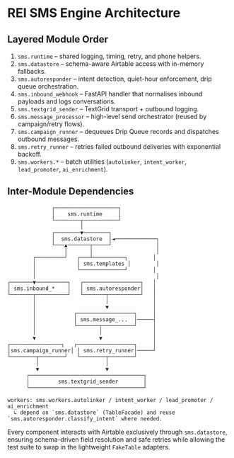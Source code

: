 # REI SMS Engine Architecture

## Layered Module Order

1. `sms.runtime` – shared logging, timing, retry, and phone helpers.
2. `sms.datastore` – schema-aware Airtable access with in-memory fallbacks.
3. `sms.autoresponder` – intent detection, quiet-hour enforcement, drip queue orchestration.
4. `sms.inbound_webhook` – FastAPI handler that normalises inbound payloads and logs conversations.
5. `sms.textgrid_sender` – TextGrid transport + outbound logging.
6. `sms.message_processor` – high-level send orchestrator (reused by campaign/retry flows).
7. `sms.campaign_runner` – dequeues Drip Queue records and dispatches outbound messages.
8. `sms.retry_runner` – retries failed outbound deliveries with exponential backoff.
9. `sms.workers.*` – batch utilities (`autolinker`, `intent_worker`, `lead_promoter`, `ai_enrichment`).

## Inter-Module Dependencies

```
              ┌────────────────────┐
              │    sms.runtime     │
              └────────┬───────────┘
                       │
              ┌────────▼────────┐
              │  sms.datastore  │◄─────────────┐
              └───▲───────┬─────┘              │
                  │       │                    │
        ┌─────────┘   ┌───┴──────────┐        │
        │             │ sms.templates │        │
        │             └──────────────┘        │
        │                                      │
┌───────▼──────────┐   ┌──────────────────┐   │
│ sms.inbound_*    │   │ sms.autoresponder│   │
└───────┬──────────┘   └───────┬──────────┘   │
        │                      │              │
        │                      ▼              │
        │            ┌──────────────────┐     │
        │            │ sms.message_...  │─────┤
        │            └───────┬──────────┘     │
        │                    │                │
        ▼                    ▼                │
┌────────────────┐   ┌──────────────────┐     │
│sms.campaign_runner│ │ sms.retry_runner│─────┘
└────────┬────────┘   └────────┬────────┘
         │                     │
         ▼                     ▼
      ┌────────────────────────────────────┐
      │         sms.textgrid_sender        │
      └────────────────────────────────────┘

workers: sms.workers.autolinker / intent_worker / lead_promoter / ai_enrichment
  ↳ depend on `sms.datastore` (TableFacade) and reuse `sms.autoresponder.classify_intent` where needed.
```

Every component interacts with Airtable exclusively through `sms.datastore`, ensuring schema-driven field resolution and safe retries while allowing the test suite to swap in the lightweight `FakeTable` adapters.
